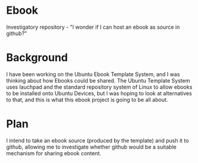 Ebook
=====

Investigatory repository - "I wonder if I can host an ebook as source in github?"

Background
==========
I have been working on the Ubuntu Ebook Template System, and I was thinking about how Ebooks could be shared.  The Ubuntu Template System uses lauchpad and the standard repository system of Linux to allow ebooks to be installed onto Ubuntu Devices, but I was hoping to look at alternatives to that, and this is what this ebook project is going to be all about.

Plan
====
I intend to take an ebook source (produced by the template) and push it to github, allowing me to investigate whether github would be a suitable mechanism for sharing ebook content.
